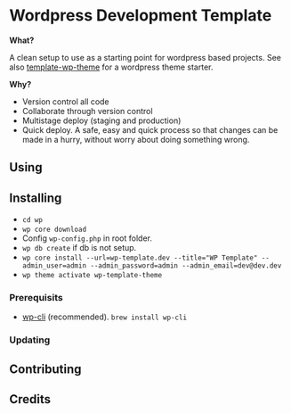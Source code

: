 # Wordpress Development Template

**What?**

A clean setup to use as a starting point for wordpress based projects. See also [template-wp-theme](https://github.com/eivindml/template-wp-theme) for a wordpress theme starter.

**Why?**
- Version control all code
- Collaborate through version control
- Multistage deploy (staging and production)
- Quick deploy. A safe, easy and quick process so that changes can be made in a hurry, without worry about doing something wrong.

## Using

## Installing

- `cd wp`
- `wp core download`
- Config `wp-config.php` in root folder.
- `wp db create` if db is not setup.
- `wp core install --url=wp-template.dev --title="WP Template" --admin_user=admin --admin_password=admin --admin_email=dev@dev.dev`
- `wp theme activate wp-template-theme`


### Prerequisits

- [wp-cli](https://github.com/wp-cli/wp-cli) (recommended). `brew install wp-cli`

### Updating

## Contributing

## Credits
